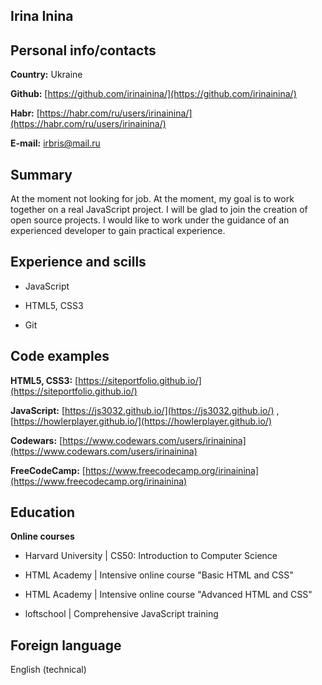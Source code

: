 ## Irina Inina

## Personal info/contacts

**Country:** Ukraine

**Github:** [https://github.com/irinainina/](https://github.com/irinainina/)

**Habr:** [https://habr.com/ru/users/irinainina/](https://habr.com/ru/users/irinainina/)

**E-mail:** irbris@mail.ru

## Summary

At the moment not looking for job. At the moment, my goal is to work together on a real JavaScript project. I will be glad to join the creation of open source projects. I would like to work under the guidance of an experienced developer to gain practical experience.

## Experience and scills

- JavaScript

- HTML5, CSS3
 
- Git

## Code examples   

**HTML5, CSS3:** [https://siteportfolio.github.io/](https://siteportfolio.github.io/)

**JavaScript:** [https://js3032.github.io/](https://js3032.github.io/) , [https://howlerplayer.github.io/](https://howlerplayer.github.io/)

**Codewars:** [https://www.codewars.com/users/irinainina](https://www.codewars.com/users/irinainina)

**FreeCodeCamp:** [https://www.freecodecamp.org/irinainina](https://www.freecodecamp.org/irinainina)

## Education

**Online courses**

- Harvard University | CS50: Introduction to Computer Science  

- HTML Academy       | Intensive online course "Basic HTML and CSS"

- HTML Academy       | Intensive online course "Advanced HTML and CSS"

- loftschool         | Comprehensive JavaScript training

## Foreign language

English (technical)
